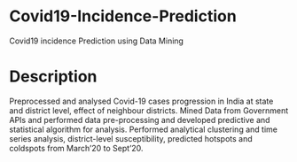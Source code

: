 # Covid19-Incidence-Prediction

Covid19 incidence Prediction using Data Mining

# Description

Preprocessed and analysed Covid-19 cases progression in India at state and district level, effect of neighbour districts. Mined Data from Government APIs and performed data pre-processing and developed predictive and statistical algorithm for analysis. Performed analytical clustering and time series analysis, district-level susceptibility, predicted hotspots and coldspots from March’20 to Sept’20.
